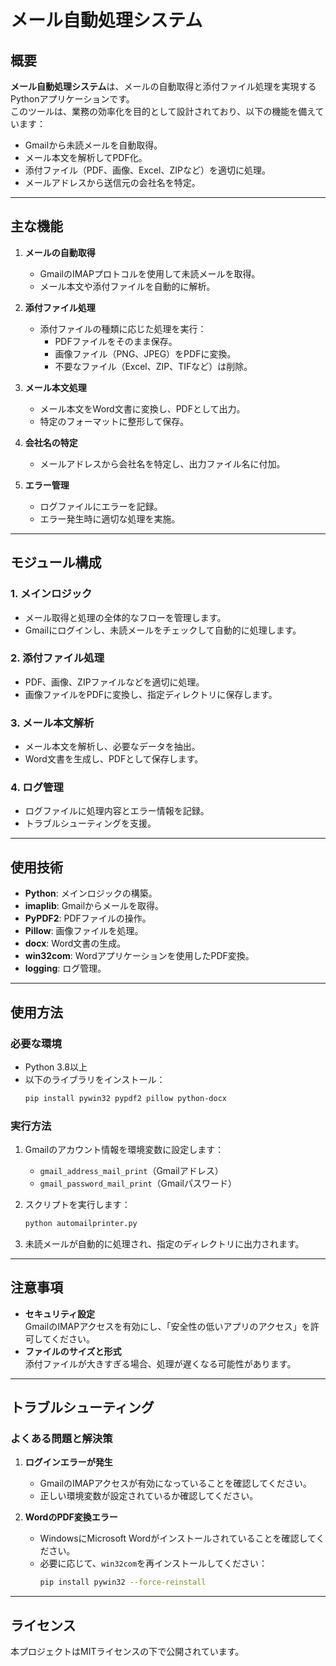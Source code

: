 
# メール自動処理システム

## 概要

**メール自動処理システム**は、メールの自動取得と添付ファイル処理を実現するPythonアプリケーションです。  
このツールは、業務の効率化を目的として設計されており、以下の機能を備えています：

- Gmailから未読メールを自動取得。
- メール本文を解析してPDF化。
- 添付ファイル（PDF、画像、Excel、ZIPなど）を適切に処理。
- メールアドレスから送信元の会社名を特定。

---

## 主な機能

1. **メールの自動取得**
   - GmailのIMAPプロトコルを使用して未読メールを取得。
   - メール本文や添付ファイルを自動的に解析。

2. **添付ファイル処理**
   - 添付ファイルの種類に応じた処理を実行：
     - PDFファイルをそのまま保存。
     - 画像ファイル（PNG、JPEG）をPDFに変換。
     - 不要なファイル（Excel、ZIP、TIFなど）は削除。

3. **メール本文処理**
   - メール本文をWord文書に変換し、PDFとして出力。
   - 特定のフォーマットに整形して保存。

4. **会社名の特定**
   - メールアドレスから会社名を特定し、出力ファイル名に付加。

5. **エラー管理**
   - ログファイルにエラーを記録。
   - エラー発生時に適切な処理を実施。

---

## モジュール構成

### **1. メインロジック**
- メール取得と処理の全体的なフローを管理します。
- Gmailにログインし、未読メールをチェックして自動的に処理します。

### **2. 添付ファイル処理**
- PDF、画像、ZIPファイルなどを適切に処理。
- 画像ファイルをPDFに変換し、指定ディレクトリに保存します。

### **3. メール本文解析**
- メール本文を解析し、必要なデータを抽出。
- Word文書を生成し、PDFとして保存します。

### **4. ログ管理**
- ログファイルに処理内容とエラー情報を記録。
- トラブルシューティングを支援。

---

## 使用技術

- **Python**: メインロジックの構築。
- **imaplib**: Gmailからメールを取得。
- **PyPDF2**: PDFファイルの操作。
- **Pillow**: 画像ファイルを処理。
- **docx**: Word文書の生成。
- **win32com**: Wordアプリケーションを使用したPDF変換。
- **logging**: ログ管理。

---

## 使用方法

### 必要な環境

- Python 3.8以上
- 以下のライブラリをインストール：
  ```bash
  pip install pywin32 pypdf2 pillow python-docx
  ```

### 実行方法

1. Gmailのアカウント情報を環境変数に設定します：
   - `gmail_address_mail_print`（Gmailアドレス）
   - `gmail_password_mail_print`（Gmailパスワード）

2. スクリプトを実行します：
   ```bash
   python automailprinter.py
   ```

3. 未読メールが自動的に処理され、指定のディレクトリに出力されます。

---

## 注意事項

- **セキュリティ設定**  
  GmailのIMAPアクセスを有効にし、「安全性の低いアプリのアクセス」を許可してください。
- **ファイルのサイズと形式**  
  添付ファイルが大きすぎる場合、処理が遅くなる可能性があります。

---

## トラブルシューティング

### よくある問題と解決策

1. **ログインエラーが発生**  
   - GmailのIMAPアクセスが有効になっていることを確認してください。
   - 正しい環境変数が設定されているか確認してください。

2. **WordのPDF変換エラー**  
   - WindowsにMicrosoft Wordがインストールされていることを確認してください。
   - 必要に応じて、`win32com`を再インストールしてください：
     ```bash
     pip install pywin32 --force-reinstall
     ```

---

## ライセンス

本プロジェクトはMITライセンスの下で公開されています。
